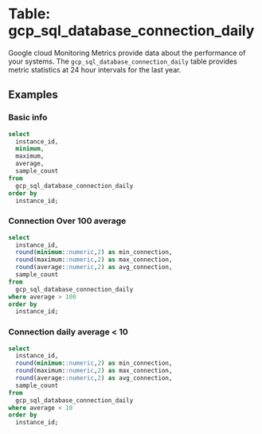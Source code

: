 # Table: gcp_sql_database_connection_daily

Google cloud Monitoring Metrics provide data about the performance of your systems.  The `gcp_sql_database_connection_daily` table provides metric statistics at 24 hour intervals for the last year.


## Examples

### Basic info

```sql
select
  instance_id,
  minimum,
  maximum,
  average,
  sample_count
from
  gcp_sql_database_connection_daily
order by
  instance_id;
```



### Connection Over 100 average

```sql
select
  instance_id,
  round(minimum::numeric,2) as min_connection,
  round(maximum::numeric,2) as max_connection,
  round(average::numeric,2) as avg_connection,
  sample_count
from
  gcp_sql_database_connection_daily
where average > 100
order by
  instance_id;
```

### Connection daily average < 10

```sql
select
  instance_id,
  round(minimum::numeric,2) as min_connection,
  round(maximum::numeric,2) as max_connection,
  round(average::numeric,2) as avg_connection,
  sample_count
from
  gcp_sql_database_connection_daily
where average < 10
order by
  instance_id;
```